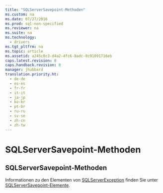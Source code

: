 ```yaml
---
title: "SQLServerSavepoint-Methoden"
ms.custom: na
ms.date: 07/27/2016
ms.prod: sql-non-specified
ms.reviewer: na
ms.suite: na
ms.technology: 
  - drivers
ms.tgt_pltfrm: na
ms.topic: article
ms.assetid: a245c0c3-d4a2-4fc6-8adc-0c91091716eb
caps.latest.revision: 8
caps.handback.revision: 8
manager: jhubbard
translation.priority.ht: 
  - de-de
  - es-es
  - fr-fr
  - it-it
  - ja-jp
  - ko-kr
  - pt-br
  - ru-ru
  - sv-se
  - zh-cn
  - zh-tw
---
```

# SQLServerSavepoint-Methoden
    
## SQLServerSavepoint\-Methoden  
 Informationen zu den Elementen von [SQLServerException](../content/SQLServerException-Class.md) finden Sie unter [SQLServerSavepoint-Elemente](../content/SQLServerSavepoint-Members.md).  
  
  